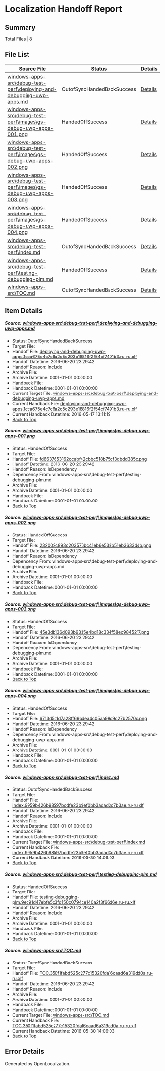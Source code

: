 # <a name='report-top'></a> Localization Handoff Report

## Summary
 Total Files | 8

## File List
 Source File | Status | Details 
 ----------- | ------ | ------- 
 [windows-apps-src\debug-test-perf\deploying-and-debugging-uwp-apps.md](https://github.com/Microsoft/windows-apps/blob/d9f39aa0ab4abae2f6d1918f3ef40b4119f64ab2/windows-apps-src/debug-test-perf/deploying-and-debugging-uwp-apps.md) | OutofSyncHandedBackSuccess | [Details](#15eb48fd3e871b3a1a15d8fbbed526cf6d935c1f1970)
 [windows-apps-src\debug-test-perf\images\gs-debug-uwp-apps-001.png](https://github.com/Microsoft/windows-apps/blob/a7a06c4f57bb5b683dc790455b795cae801b80e1/windows-apps-src/debug-test-perf/images/gs-debug-uwp-apps-001.png) | HandedOffSuccess | [Details](#fd6637653162ccabf42cbbc518b75cf3dbdd385c2011)
 [windows-apps-src\debug-test-perf\images\gs-debug-uwp-apps-002.png](https://github.com/Microsoft/windows-apps/blob/a7a06c4f57bb5b683dc790455b795cae801b80e1/windows-apps-src/debug-test-perf/images/gs-debug-uwp-apps-002.png) | HandedOffSuccess | [Details](#232002c893c203576bc41eb6e538b51eb3633ddb2012)
 [windows-apps-src\debug-test-perf\images\gs-debug-uwp-apps-003.png](https://github.com/Microsoft/windows-apps/blob/a7a06c4f57bb5b683dc790455b795cae801b80e1/windows-apps-src/debug-test-perf/images/gs-debug-uwp-apps-003.png) | HandedOffSuccess | [Details](#45e3db136d093b9335e4bd18c334f58ec98452172013)
 [windows-apps-src\debug-test-perf\images\gs-debug-uwp-apps-004.png](https://github.com/Microsoft/windows-apps/blob/a7a06c4f57bb5b683dc790455b795cae801b80e1/windows-apps-src/debug-test-perf/images/gs-debug-uwp-apps-004.png) | HandedOffSuccess | [Details](#6713d5c1d7a28ff69bdea4c05aa98c9c27b2570c2014)
 [windows-apps-src\debug-test-perf\index.md](https://github.com/Microsoft/windows-apps/blob/3867bca43bef549fc67b202e329e884ee1ff8fa0/windows-apps-src/debug-test-perf/index.md) | OutofSyncHandedBackSuccess | [Details](#c10c1443ac5a0f4cbf07cf0accc8361ad91001682029)
 [windows-apps-src\debug-test-perf\testing-debugging-plm.md](https://github.com/Microsoft/windows-apps/blob/d9f39aa0ab4abae2f6d1918f3ef40b4119f64ab2/windows-apps-src/debug-test-perf/testing-debugging-plm.md) | HandedOffSuccess | [Details](#739938464f7a440b38503a6d5c19a4c1a629515e2043)
 [windows-apps-src\TOC.md](https://github.com/Microsoft/windows-apps/blob/886569fb0c52af37002b8c0887781bced44cdd58/windows-apps-src/TOC.md) | OutofSyncHandedBackSuccess | [Details](#54326f7f29a053e2881f31e7b519332476bda33f3855)

## Item Details
##### <a name='15eb48fd3e871b3a1a15d8fbbed526cf6d935c1f1970'></a> Source: [windows-apps-src\debug-test-perf\deploying-and-debugging-uwp-apps.md](https://github.com/Microsoft/windows-apps/blob/d9f39aa0ab4abae2f6d1918f3ef40b4119f64ab2/windows-apps-src/debug-test-perf/deploying-and-debugging-uwp-apps.md)
* Status: OutofSyncHandedBackSuccess
* Target File: 
* Handoff File: [deploying-and-debugging-uwp-apps.1cca675e4c7c6a2c5c293e18816f2f54cf7491b3.ru-ru.xlf](https://github.com/Microsoft/WDG.handoff/blob/0f7a7567d531678e67139565b564a24d36979a67/ol-handoff/Microsoft/windows-apps.ru-ru/master/deploying-and-debugging-uwp-apps.1cca675e4c7c6a2c5c293e18816f2f54cf7491b3.ru-ru.xlf)
* Handoff Datetime: 2016-06-20 23:29:42
* Handoff Reason: Include
* Archive File: 
* Archive Datetime: 0001-01-01 00:00:00
* Handback File: 
* Handback Datetime: 0001-01-01 00:00:00
* Current Target File: [windows-apps-src\debug-test-perf\deploying-and-debugging-uwp-apps.md](https://github.com/Microsoft/windows-apps.ru-ru/blob/a588f547b39e33209321acb81b2236dbd6a3114c/windows-apps-src/debug-test-perf/deploying-and-debugging-uwp-apps.md)
* Current Handback File: [deploying-and-debugging-uwp-apps.1cca675e4c7c6a2c5c293e18816f2f54cf7491b3.ru-ru.xlf](https://github.com/Microsoft/WDG.handback/blob/54e8c14fc4ac74736ff4551ed9b15040a0f494bc/ol-handback/Microsoft/windows-apps.ru-ru/master/deploying-and-debugging-uwp-apps.1cca675e4c7c6a2c5c293e18816f2f54cf7491b3.ru-ru.xlf)
* Current Handback Datetime: 2016-05-17 13:11:19
* [Back to Top](#report-top)

##### <a name='fd6637653162ccabf42cbbc518b75cf3dbdd385c2011'></a> Source: [windows-apps-src\debug-test-perf\images\gs-debug-uwp-apps-001.png](https://github.com/Microsoft/windows-apps/blob/a7a06c4f57bb5b683dc790455b795cae801b80e1/windows-apps-src/debug-test-perf/images/gs-debug-uwp-apps-001.png)
* Status: HandedOffSuccess
* Target File: 
* Handoff File: [fd6637653162ccabf42cbbc518b75cf3dbdd385c.png](https://github.com/Microsoft/WDG.handoff/blob/0f7a7567d531678e67139565b564a24d36979a67/ol-handoff/Microsoft/windows-apps.ru-ru/master/fd6637653162ccabf42cbbc518b75cf3dbdd385c.png)
* Handoff Datetime: 2016-06-20 23:29:42
* Handoff Reason: IsDependency
* Dependency From: windows-apps-src\debug-test-perf\testing-debugging-plm.md
* Archive File: 
* Archive Datetime: 0001-01-01 00:00:00
* Handback File: 
* Handback Datetime: 0001-01-01 00:00:00
* [Back to Top](#report-top)

##### <a name='232002c893c203576bc41eb6e538b51eb3633ddb2012'></a> Source: [windows-apps-src\debug-test-perf\images\gs-debug-uwp-apps-002.png](https://github.com/Microsoft/windows-apps/blob/a7a06c4f57bb5b683dc790455b795cae801b80e1/windows-apps-src/debug-test-perf/images/gs-debug-uwp-apps-002.png)
* Status: HandedOffSuccess
* Target File: 
* Handoff File: [232002c893c203576bc41eb6e538b51eb3633ddb.png](https://github.com/Microsoft/WDG.handoff/blob/0f7a7567d531678e67139565b564a24d36979a67/ol-handoff/Microsoft/windows-apps.ru-ru/master/232002c893c203576bc41eb6e538b51eb3633ddb.png)
* Handoff Datetime: 2016-06-20 23:29:42
* Handoff Reason: IsDependency
* Dependency From: windows-apps-src\debug-test-perf\deploying-and-debugging-uwp-apps.md
* Archive File: 
* Archive Datetime: 0001-01-01 00:00:00
* Handback File: 
* Handback Datetime: 0001-01-01 00:00:00
* [Back to Top](#report-top)

##### <a name='45e3db136d093b9335e4bd18c334f58ec98452172013'></a> Source: [windows-apps-src\debug-test-perf\images\gs-debug-uwp-apps-003.png](https://github.com/Microsoft/windows-apps/blob/a7a06c4f57bb5b683dc790455b795cae801b80e1/windows-apps-src/debug-test-perf/images/gs-debug-uwp-apps-003.png)
* Status: HandedOffSuccess
* Target File: 
* Handoff File: [45e3db136d093b9335e4bd18c334f58ec9845217.png](https://github.com/Microsoft/WDG.handoff/blob/0f7a7567d531678e67139565b564a24d36979a67/ol-handoff/Microsoft/windows-apps.ru-ru/master/45e3db136d093b9335e4bd18c334f58ec9845217.png)
* Handoff Datetime: 2016-06-20 23:29:42
* Handoff Reason: IsDependency
* Dependency From: windows-apps-src\debug-test-perf\testing-debugging-plm.md
* Archive File: 
* Archive Datetime: 0001-01-01 00:00:00
* Handback File: 
* Handback Datetime: 0001-01-01 00:00:00
* [Back to Top](#report-top)

##### <a name='6713d5c1d7a28ff69bdea4c05aa98c9c27b2570c2014'></a> Source: [windows-apps-src\debug-test-perf\images\gs-debug-uwp-apps-004.png](https://github.com/Microsoft/windows-apps/blob/a7a06c4f57bb5b683dc790455b795cae801b80e1/windows-apps-src/debug-test-perf/images/gs-debug-uwp-apps-004.png)
* Status: HandedOffSuccess
* Target File: 
* Handoff File: [6713d5c1d7a28ff69bdea4c05aa98c9c27b2570c.png](https://github.com/Microsoft/WDG.handoff/blob/0f7a7567d531678e67139565b564a24d36979a67/ol-handoff/Microsoft/windows-apps.ru-ru/master/6713d5c1d7a28ff69bdea4c05aa98c9c27b2570c.png)
* Handoff Datetime: 2016-06-20 23:29:42
* Handoff Reason: IsDependency
* Dependency From: windows-apps-src\debug-test-perf\deploying-and-debugging-uwp-apps.md
* Archive File: 
* Archive Datetime: 0001-01-01 00:00:00
* Handback File: 
* Handback Datetime: 0001-01-01 00:00:00
* [Back to Top](#report-top)

##### <a name='c10c1443ac5a0f4cbf07cf0accc8361ad91001682029'></a> Source: [windows-apps-src\debug-test-perf\index.md](https://github.com/Microsoft/windows-apps/blob/3867bca43bef549fc67b202e329e884ee1ff8fa0/windows-apps-src/debug-test-perf/index.md)
* Status: OutofSyncHandedBackSuccess
* Target File: 
* Handoff File: [index.9959b426b98597bcdfe23b9ef0bb3adad3c7b3ae.ru-ru.xlf](https://github.com/Microsoft/WDG.handoff/blob/0f7a7567d531678e67139565b564a24d36979a67/ol-handoff/Microsoft/windows-apps.ru-ru/master/index.9959b426b98597bcdfe23b9ef0bb3adad3c7b3ae.ru-ru.xlf)
* Handoff Datetime: 2016-06-20 23:29:42
* Handoff Reason: Include
* Archive File: 
* Archive Datetime: 0001-01-01 00:00:00
* Handback File: 
* Handback Datetime: 0001-01-01 00:00:00
* Current Target File: [windows-apps-src\debug-test-perf\index.md](https://github.com/Microsoft/windows-apps.ru-ru/blob/e7872f786e987c46c3fca5f20ec42607f78920f2/windows-apps-src/debug-test-perf/index.md)
* Current Handback File: [index.9959b426b98597bcdfe23b9ef0bb3adad3c7b3ae.ru-ru.xlf](https://github.com/Microsoft/WDG.handback/blob/0faf9b4ce6b19170fe83f60d030e1eaf7d92ea97/ol-handback/Microsoft/windows-apps.ru-ru/master/index.9959b426b98597bcdfe23b9ef0bb3adad3c7b3ae.ru-ru.xlf)
* Current Handback Datetime: 2016-05-30 14:06:03
* [Back to Top](#report-top)

##### <a name='739938464f7a440b38503a6d5c19a4c1a629515e2043'></a> Source: [windows-apps-src\debug-test-perf\testing-debugging-plm.md](https://github.com/Microsoft/windows-apps/blob/d9f39aa0ab4abae2f6d1918f3ef40b4119f64ab2/windows-apps-src/debug-test-perf/testing-debugging-plm.md)
* Status: HandedOffSuccess
* Target File: 
* Handoff File: [testing-debugging-plm.9ec91d47ebfe5c3fd150c0794ce140a2f3f66d6e.ru-ru.xlf](https://github.com/Microsoft/WDG.handoff/blob/0f7a7567d531678e67139565b564a24d36979a67/ol-handoff/Microsoft/windows-apps.ru-ru/master/testing-debugging-plm.9ec91d47ebfe5c3fd150c0794ce140a2f3f66d6e.ru-ru.xlf)
* Handoff Datetime: 2016-06-20 23:29:42
* Handoff Reason: Include
* Archive File: 
* Archive Datetime: 0001-01-01 00:00:00
* Handback File: 
* Handback Datetime: 0001-01-01 00:00:00
* [Back to Top](#report-top)

##### <a name='54326f7f29a053e2881f31e7b519332476bda33f3855'></a> Source: [windows-apps-src\TOC.md](https://github.com/Microsoft/windows-apps/blob/886569fb0c52af37002b8c0887781bced44cdd58/windows-apps-src/TOC.md)
* Status: OutofSyncHandedBackSuccess
* Target File: 
* Handoff File: [TOC.350f1fabd525c277c15320fda16caad6a319dd0a.ru-ru.xlf](https://github.com/Microsoft/WDG.handoff/blob/0f7a7567d531678e67139565b564a24d36979a67/ol-handoff/Microsoft/windows-apps.ru-ru/master/TOC.350f1fabd525c277c15320fda16caad6a319dd0a.ru-ru.xlf)
* Handoff Datetime: 2016-06-20 23:29:42
* Handoff Reason: Include
* Archive File: 
* Archive Datetime: 0001-01-01 00:00:00
* Handback File: 
* Handback Datetime: 0001-01-01 00:00:00
* Current Target File: [windows-apps-src\TOC.md](https://github.com/Microsoft/windows-apps.ru-ru/blob/e7872f786e987c46c3fca5f20ec42607f78920f2/windows-apps-src/TOC.md)
* Current Handback File: [TOC.350f1fabd525c277c15320fda16caad6a319dd0a.ru-ru.xlf](https://github.com/Microsoft/WDG.handback/blob/0faf9b4ce6b19170fe83f60d030e1eaf7d92ea97/ol-handback/Microsoft/windows-apps.ru-ru/master/TOC.350f1fabd525c277c15320fda16caad6a319dd0a.ru-ru.xlf)
* Current Handback Datetime: 2016-05-30 14:06:03
* [Back to Top](#report-top)


## Error Details

Generated by OpenLocalization.
